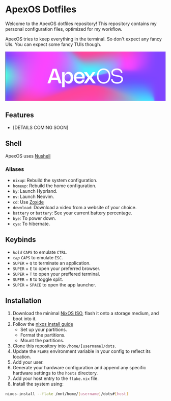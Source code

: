 # ApexOS Dotfiles

Welcome to the ApexOS dotfiles repository! This repository contains my personal configuration files, optimized for my workflow.

ApexOS tries to keep everything in the terminal. So don't expect any fancy UIs.
You can expect some fancy TUIs though.

![Banner](./assets/github/banner.png)

## Features

- [DETAILS COMING SOON]

## Shell 

ApexOS uses [Nushell](https://www.nushell.sh/)

### Aliases

- `nixup`: Rebuild the system configuration.
- `homeup`: Rebuild the home configuration.
- `hy`: Launch Hyprland.
- `nv`: Launch Neovim.
- `cd`: Use [Zoxide](https://github.com/ajeetdsouza/zoxide)
- `download`: Download a video from a website of your choice.
- `battery` or `battery`: See your current battery percentage.
- `bye`: To power down.
- `cya`: To hibernate.



## Keybinds

- *`hold`* `CAPS` to emulate `CTRL`.
- *`tap`* `CAPS` to emulate `ESC`.
- `SUPER` + `Q` to terminate an application.
- `SUPER` + `E` to open your preferred browser.
- `SUPER` + `T` to open your preffered terminal.
- `SUPER` + `B` to toggle split.
- `SUPER` + `SPACE` to open the app launcher.

## Installation

1. Download the minimal [NixOS ISO](https://channels.nixos.org/nixos-24.05/latest-nixos-minimal-x86_64-linux.iso), flash it onto a storage medium, and boot into it.
2. Follow the [nixos install guide](https://nixos.org/manual/nixos/stable/#ch-installation)
   - Set up your partitions.
   - Format the partitions.
   - Mount the partitions.
5. Clone this repository into `/home/[username]/dots`.
6. Update the `FLAKE` environment variable in your config to reflect its location.
7. Add your user.
8. Generate your hardware configuration and append any specific hardware settings to the `hosts` directory.
9. Add your host entry to the `flake.nix` file.
10. Install the system using:
   ```bash
   nixos-install --flake /mnt/home/[username]/dots#[host]
